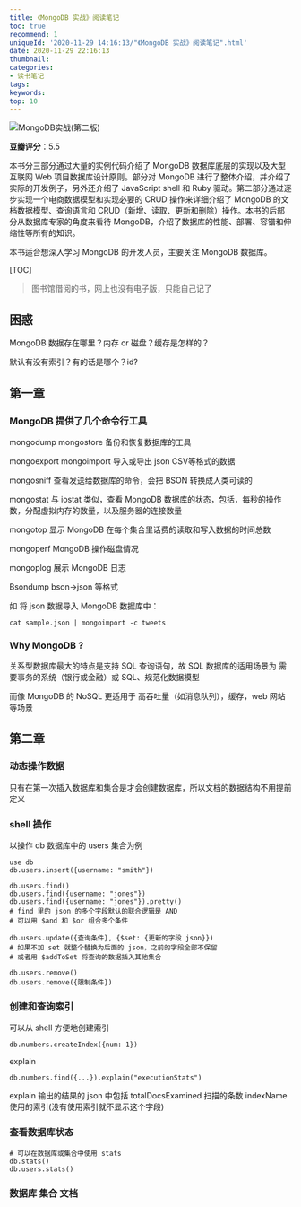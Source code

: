 ```yaml
---
title: 《MongoDB 实战》阅读笔记
toc: true
recommend: 1
uniqueId: '2020-11-29 14:16:13/"《MongoDB 实战》阅读笔记".html'
date: 2020-11-29 22:16:13
thumbnail:
categories:
- 读书笔记
tags:
keywords:
top: 10
---
```


![MongoDB实战(第二版)](https://i.loli.net/2020/12/02/n58zIYeCqKAUfmR.jpg)

**豆瓣评分**：5.5

本书分三部分通过大量的实例代码介绍了 MongoDB 数据库底层的实现以及大型互联网 Web 项目数据库设计原则。部分对 MongoDB 进行了整体介绍，并介绍了实际的开发例子，另外还介绍了 JavaScript shell 和 Ruby 驱动。第二部分通过逐步实现一个电商数据模型和实现必要的 CRUD 操作来详细介绍了 MongoDB 的文档数据模型、查询语言和 CRUD（新增、读取、更新和删除）操作。本书的后部分从数据库专家的角度来看待 MongoDB，介绍了数据库的性能、部署、容错和伸缩性等所有的知识。

本书适合想深入学习 MongoDB 的开发人员，主要关注 MongoDB 数据库。

[TOC]

<!--more-->



> 图书馆借阅的书，网上也没有电子版，只能自己记了

## 困惑

MongoDB 数据存在哪里？内存 or 磁盘？缓存是怎样的？

默认有没有索引？有的话是哪个？id?

## 第一章

### MongoDB 提供了几个命令行工具

mongodump mongostore 备份和恢复数据库的工具

mongoexport mongoimport 导入或导出 json CSV等格式的数据

mongosniff 查看发送给数据库的命令，会把 BSON 转换成人类可读的

mongostat 与 iostat 类似，查看 MongoDB 数据库的状态，包括，每秒的操作数，分配虚拟内存的数量，以及服务器的连接数量

mongotop 显示 MongoDB 在每个集合里话费的读取和写入数据的时间总数

mongoperf MongoDB 操作磁盘情况

mongoplog 展示 MongoDB 日志

Bsondump bson->json 等格式



如 将 json 数据导入 MongoDB 数据库中：

```shell
cat sample.json | mongoimport -c tweets
```





### Why MongoDB ?

关系型数据库最大的特点是支持 SQL 查询语句，故 SQL 数据库的适用场景为 需要事务的系统（银行或金融）或 SQL、规范化数据模型

而像 MongoDB 的 NoSQL 更适用于 高吞吐量（如消息队列），缓存，web 网站等场景



## 第二章

### 动态操作数据

只有在第一次插入数据库和集合是才会创建数据库，所以文档的数据结构不用提前定义



### shell 操作

以操作 db 数据库中的 users 集合为例

```shell
use db
db.users.insert({username: "smith"})

db.users.find()
db.users.find({username: "jones"})
db.users.find({username: "jones"}).pretty()
# find 里的 json 的多个字段默认的联合逻辑是 AND
# 可以用 $and 和 $or 组合多个条件

db.users.update({查询条件}, {$set: {更新的字段 json}})
# 如果不加 set 就整个替换为后面的 json，之前的字段全部不保留
# 或者用 $addToSet 将查询的数据插入其他集合

db.users.remove()
db.users.remove({限制条件})
```



### 创建和查询索引

可以从 shell 方便地创建索引

```shell
db.numbers.createIndex({num: 1})
```

explain

```shell
db.numbers.find({...}).explain("executionStats")
```

explain 输出的结果的 json 中包括 totalDocsExamined 扫描的条数 indexName 使用的索引(没有使用索引就不显示这个字段)



### 查看数据库状态

```shell
# 可以在数据库或集合中使用 stats
db.stats()
db.users.stats()

```



### 数据库 集合 文档




















































































